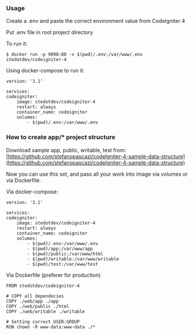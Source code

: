 ### Usage

Create a .env and paste the correct environment value from CodeIgniter 4

Put .env file in root project directory

To run it:

    $ docker run -p 9090:80 -v $(pwd)/.env:/var/www/.env stedotdev/codeigniter-4

Using docker-compose to run it:

    version: '3.1'

    services:
    codeigniter:
        image: stedotdev/codeigniter-4
        restart: always
        container_name: codeigniter
        volumes: 
            - $(pwd)/.env:/var/www/.env

### How to create app/* project structure

Download sample app, public, writable, test from: [https://github.com/stefanopascazi/codeIgniter-4-sample-data-structure](https://github.com/stefanopascazi/codeIgniter-4-sample-data-structure)

Now you can use this set, and pass all your work into image via volumes or via Dockerfile.

Via docker-compose:

    version: '3.1'

    services:
    codeigniter:
        image: stedotdev/codeigniter-4
        restart: always
        container_name: codeigniter
        volumes: 
            - $(pwd)/.env:/var/www/.env
            - $(pwd)/app:/var/www/app
            - $(pwd)/public:/var/www/html
            - $(pwd)/writable:/var/www/writable
            - $(pwd)/test:/var/www/test

Via Dockerfile (preferer for production)

    FROM stedotdev/codeigniter-4

    # COPY all dependecies
    COPY ./web/app ./app
    COPY ./web/public ./html
    COPY ./web/writable ./writable

    # Setting correct USER:GROUP
    RUN chown -R www-data:www-data ./*